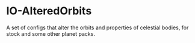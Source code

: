 # IO-AlteredOrbits
A set of configs that alter the orbits and properties of celestial bodies, for stock and some other planet packs.
